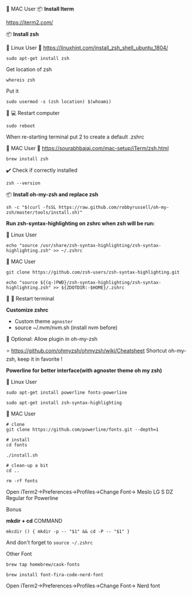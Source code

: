 🍎 MAC User
📦 **Install Iterm**

https://iterm2.com/

📦 **Install zsh**

🐧 Linux User
:link: https://linuxhint.com/install_zsh_shell_ubuntu_1804/

```console
sudo apt-get install zsh
```

Get location of zsh

```console
whereis zsh
```

Put it

```console
sudo usermod -s (zsh location) $(whoami)
```

:repeat: :computer: Restart computer

```console
sudo reboot
```

When re-starting terminal put 2 to create a default .zshrc

🍎 MAC User
:link: https://sourabhbajaj.com/mac-setup/iTerm/zsh.html

```console
brew install zsh
```

:heavy_check_mark: Check if correctly installed

```console
zsh --version
```

📦 **Install oh-my-zsh and replace zsh**

```console
sh -c "$(curl -fsSL https://raw.github.com/robbyrussell/oh-my-zsh/master/tools/install.sh)"
```

**Run zsh-syntax-highlighting on zshrc when zsh will be run:**

🐧 Linux User

```console
echo "source /usr/share/zsh-syntax-highlighting/zsh-syntax-highlighting.zsh" >> ~/.zshrc
```

🍎 MAC User

```console
git clone https://github.com/zsh-users/zsh-syntax-highlighting.git

echo "source ${(q-)PWD}/zsh-syntax-highlighting/zsh-syntax-highlighting.zsh" >> ${ZDOTDIR:-$HOME}/.zshrc
```

:repeat: :white_square_button: Restart terminal

**Customize zshrc**

- Custom theme `agnoster`
- source ~/.nvm/nvm.sh (install nvm before)

:triangular_flag_on_post: Optional: Allow plugin in oh-my-zsh

:star: https://github.com/ohmyzsh/ohmyzsh/wiki/Cheatsheet Shortcut oh-my-zsh, keep it in favorite !

**Powerline for better interface(with agnoster theme oh my zsh)**

🐧 Linux User

```console
sudo apt-get install powerline fonts-powerline
```

```console
sudo apt-get install zsh-syntax-highlighting
```

🍎 MAC User

```console
# clone
git clone https://github.com/powerline/fonts.git --depth=1

# install
cd fonts

./install.sh

# clean-up a bit
cd ..

rm -rf fonts
```

Open iTerm2->Preferences->Profiles->Change Font-> Meslo LG S DZ Regular for Powerline

Bonus

**mkdir + cd** COMMAND

```console
mkcdir () { mkdir -p -- "$1" && cd -P -- "$1" }
```

And don't forget to `source ~/.zshrc`

Other Font

```console
brew tap homebrew/cask-fonts

brew install font-fira-code-nerd-font
```

Open iTerm2->Preferences->Profiles->Change Font-> Nerd font
